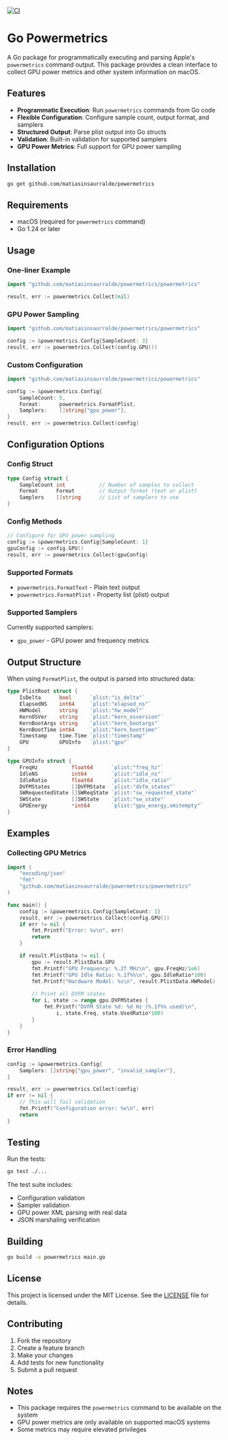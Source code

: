[![CI](https://github.com/matiasinsaurralde/powermetrics/actions/workflows/ci.yml/badge.svg)](https://github.com/matiasinsaurralde/powermetrics/actions/workflows/ci.yml)

# Go Powermetrics

A Go package for programmatically executing and parsing Apple's `powermetrics` command output. This package provides a clean interface to collect GPU power metrics and other system information on macOS.

## Features

- **Programmatic Execution**: Run `powermetrics` commands from Go code
- **Flexible Configuration**: Configure sample count, output format, and samplers
- **Structured Output**: Parse plist output into Go structs
- **Validation**: Built-in validation for supported samplers
- **GPU Power Metrics**: Full support for GPU power sampling

## Installation

```bash
go get github.com/matiasinsaurralde/powermetrics
```

## Requirements

- macOS (required for `powermetrics` command)
- Go 1.24 or later

## Usage

### One-liner Example

```go
import "github.com/matiasinsaurralde/powermetrics/powermetrics"

result, err := powermetrics.Collect(nil)
```

### GPU Power Sampling

```go
import "github.com/matiasinsaurralde/powermetrics/powermetrics"

config := &powermetrics.Config{SampleCount: 3}
result, err := powermetrics.Collect(config.GPU())
```

### Custom Configuration

```go
import "github.com/matiasinsaurralde/powermetrics/powermetrics"

config := &powermetrics.Config{
    SampleCount: 5,
    Format:      powermetrics.FormatPlist,
    Samplers:    []string{"gpu_power"},
}
result, err := powermetrics.Collect(config)
```

## Configuration Options

### Config Struct

```go
type Config struct {
    SampleCount int           // Number of samples to collect
    Format      Format        // Output format (text or plist)
    Samplers    []string      // List of samplers to use
}
```

### Config Methods

```go
// Configure for GPU power sampling
config := &powermetrics.Config{SampleCount: 1}
gpuConfig := config.GPU()
result, err := powermetrics.Collect(gpuConfig)
```

### Supported Formats

- `powermetrics.FormatText` - Plain text output
- `powermetrics.FormatPlist` - Property list (plist) output

### Supported Samplers

Currently supported samplers:
- `gpu_power` - GPU power and frequency metrics

## Output Structure

When using `FormatPlist`, the output is parsed into structured data:

```go
type PlistRoot struct {
    IsDelta      bool      `plist:"is_delta"`
    ElapsedNS    int64     `plist:"elapsed_ns"`
    HWModel      string    `plist:"hw_model"`
    KernOSVer    string    `plist:"kern_osversion"`
    KernBootArgs string    `plist:"kern_bootargs"`
    KernBootTime int64     `plist:"kern_boottime"`
    Timestamp    time.Time `plist:"timestamp"`
    GPU          GPUInfo   `plist:"gpu"`
}

type GPUInfo struct {
    FreqHz           float64      `plist:"freq_hz"`
    IdleNS           int64        `plist:"idle_ns"`
    IdleRatio        float64      `plist:"idle_ratio"`
    DVFMStates       []DVFMState  `plist:"dvfm_states"`
    SWRequestedState []SWReqState `plist:"sw_requested_state"`
    SWState          []SWState    `plist:"sw_state"`
    GPUEnergy        *int64       `plist:"gpu_energy,omitempty"`
}
```

## Examples

### Collecting GPU Metrics

```go
import (
    "encoding/json"
    "fmt"
    "github.com/matiasinsaurralde/powermetrics/powermetrics"
)

func main() {
    config := &powermetrics.Config{SampleCount: 1}
    result, err := powermetrics.Collect(config.GPU())
    if err != nil {
        fmt.Printf("Error: %v\n", err)
        return
    }

    if result.PlistData != nil {
        gpu := result.PlistData.GPU
        fmt.Printf("GPU Frequency: %.2f MHz\n", gpu.FreqHz/1e6)
        fmt.Printf("GPU Idle Ratio: %.1f%%\n", gpu.IdleRatio*100)
        fmt.Printf("Hardware Model: %s\n", result.PlistData.HWModel)
        
        // Print all DVFM states
        for i, state := range gpu.DVFMStates {
            fmt.Printf("DVFM State %d: %d Hz (%.1f%% used)\n", 
                i, state.Freq, state.UsedRatio*100)
        }
    }
}
```

### Error Handling

```go
config := &powermetrics.Config{
    Samplers: []string{"gpu_power", "invalid_sampler"},
}

result, err := powermetrics.Collect(config)
if err != nil {
    // This will fail validation
    fmt.Printf("Configuration error: %v\n", err)
    return
}
```

## Testing

Run the tests:

```bash
go test ./...
```

The test suite includes:
- Configuration validation
- Sampler validation
- GPU power XML parsing with real data
- JSON marshaling verification

## Building

```bash
go build -o powermetrics main.go
```

## License

This project is licensed under the MIT License. See the [LICENSE](LICENSE) file for details.

## Contributing

1. Fork the repository
2. Create a feature branch
3. Make your changes
4. Add tests for new functionality
5. Submit a pull request

## Notes

- This package requires the `powermetrics` command to be available on the system
- GPU power metrics are only available on supported macOS systems
- Some metrics may require elevated privileges 